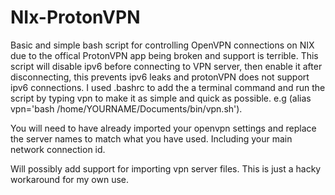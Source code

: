 # NIx-ProtonVPN

Basic and simple bash script for controlling OpenVPN connections on NIX due to the offical ProtonVPN app being broken and support is terrible. This script will disable ipv6 before connecting to VPN server, then enable it after disconnecting, this prevents ipv6 leaks and protonVPN does not support ipv6 connections. I used .bashrc to add the a terminal command and run the script by typing vpn to make it as simple and quick as possible. e.g (alias vpn='bash /home/YOURNAME/Documents/bin/vpn.sh').

You will need to have already imported your openvpn settings and replace the server names to match what you have used. Including your main network connection id.

Will possibly add support for importing vpn server files. This is just a hacky workaround for my own use.
